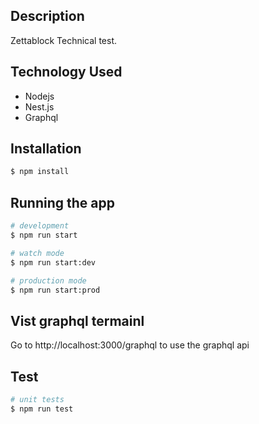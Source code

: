 ## Description
Zettablock Technical test.

## Technology Used
 - Nodejs
 - Nest.js
 - Graphql

## Installation

```bash
$ npm install
```

## Running the app

```bash
# development
$ npm run start

# watch mode
$ npm run start:dev

# production mode
$ npm run start:prod
```

## Vist graphql termainl
  Go to http://localhost:3000/graphql to use the graphql api
## Test

```bash
# unit tests
$ npm run test
```
